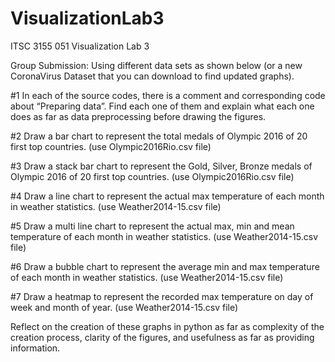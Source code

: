 # VisualizationLab3
ITSC 3155 051 Visualization Lab 3

Group Submission:
Using different data sets as shown below (or a new CoronaVirus Dataset that you can download to find updated graphs).

  #1 In each of the source codes, there is a comment and corresponding code about “Preparing data”. Find each one of them and explain what each one does as far as data preprocessing before drawing the figures.

  #2 Draw a bar chart to represent the total medals of Olympic 2016 of 20 first top countries. (use Olympic2016Rio.csv file)

  #3 Draw a stack bar chart to represent the Gold, Silver, Bronze medals of Olympic 2016 of 20 first top countries. (use Olympic2016Rio.csv file)

  #4 Draw a line chart to represent the actual max temperature of each month in weather statistics. (use Weather2014-15.csv file)

  #5 Draw a multi line chart to represent the actual max, min and mean temperature of each month in weather statistics. (use Weather2014-15.csv file)

  #6 Draw a bubble chart to represent the average min and max temperature of each month in weather statistics. (use Weather2014-15.csv file)

  #7 Draw a heatmap to represent the recorded max temperature on day of week and month of year. (use Weather2014-15.csv file)

Reflect on the creation of these graphs in python as far as complexity of the creation process, clarity of the figures, and usefulness as far as providing information.
